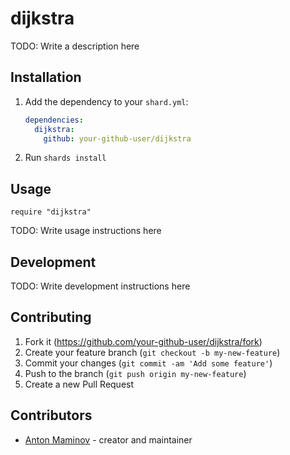 # dijkstra

TODO: Write a description here

## Installation

1. Add the dependency to your `shard.yml`:

   ```yaml
   dependencies:
     dijkstra:
       github: your-github-user/dijkstra
   ```

2. Run `shards install`

## Usage

```crystal
require "dijkstra"
```

TODO: Write usage instructions here

## Development

TODO: Write development instructions here

## Contributing

1. Fork it (<https://github.com/your-github-user/dijkstra/fork>)
2. Create your feature branch (`git checkout -b my-new-feature`)
3. Commit your changes (`git commit -am 'Add some feature'`)
4. Push to the branch (`git push origin my-new-feature`)
5. Create a new Pull Request

## Contributors

- [Anton Maminov](https://github.com/your-github-user) - creator and maintainer
